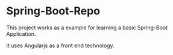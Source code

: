 # Spring-Boot-Repo

This project works as a example for learning a basic Spring-Boot Application.

It uses Angularjs as a front end technology.
